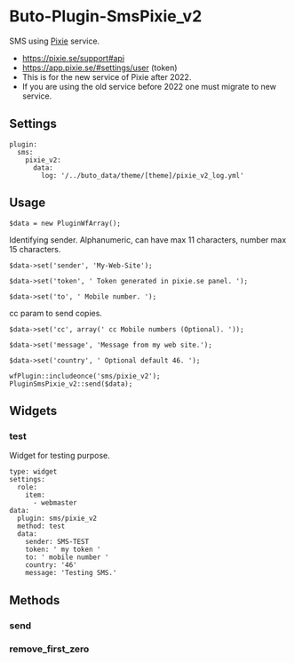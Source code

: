 # Buto-Plugin-SmsPixie_v2

<p>SMS using <a href="http://www.pixie.se" target="_blank">Pixie</a> service.</p>
<ul>
<li><a href="https://pixie.se/support#api">https://pixie.se/support#api</a></li>
<li><a href="https://app.pixie.se/#settings/user">https://app.pixie.se/#settings/user</a> (token)</li>
<li>This is for the new service of Pixie after 2022.</li>
<li>If you are using the old service before 2022 one must migrate to new service.</li>
</ul>

<a name="key_0"></a>

## Settings

<pre><code>plugin:
  sms:
    pixie_v2:
      data:
        log: '/../buto_data/theme/[theme]/pixie_v2_log.yml'</code></pre>

<a name="key_1"></a>

## Usage

<pre><code>$data = new PluginWfArray();</code></pre>
<p>Identifying sender.
Alphanumeric, can have max 11 characters, number max 15 characters.</p>
<pre><code>$data-&gt;set('sender', 'My-Web-Site');</code></pre>
<pre><code>$data-&gt;set('token', ' Token generated in pixie.se panel. ');</code></pre>
<pre><code>$data-&gt;set('to', ' Mobile number. ');</code></pre>
<p>cc param to send copies.</p>
<pre><code>$data-&gt;set('cc', array(' cc Mobile numbers (Optional). '));</code></pre>
<pre><code>$data-&gt;set('message', 'Message from my web site.');</code></pre>
<pre><code>$data-&gt;set('country', ' Optional default 46. ');</code></pre>
<pre><code>wfPlugin::includeonce('sms/pixie_v2');
PluginSmsPixie_v2::send($data);</code></pre>

<a name="key_2"></a>

## Widgets



<a name="key_2_0"></a>

### test

<p>Widget for testing purpose.</p>
<pre><code>type: widget
settings:
  role:
    item:
      - webmaster
data:
  plugin: sms/pixie_v2
  method: test
  data:
    sender: SMS-TEST
    token: ' my token '
    to: ' mobile number '
    country: '46'
    message: 'Testing SMS.'</code></pre>

<a name="key_3"></a>

## Methods



<a name="key_3_0"></a>

### send



<a name="key_3_1"></a>

### remove_first_zero




